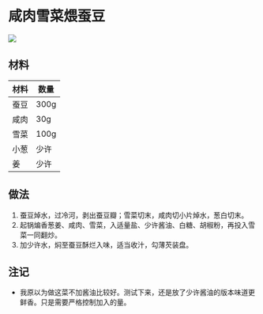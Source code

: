 # 咸肉雪菜煨蚕豆

![](../Images/咸肉雪菜煨蚕豆.jpg)

## 材料

| 材料 | 数量 |
| ---- | ---- |
| 蚕豆 | 300g |
| 咸肉 | 30g  |
| 雪菜 | 100g |
| 小葱 | 少许 |
| 姜 | 少许 |

## 做法

1. 蚕豆焯水，过冷河，剥出蚕豆瓣；雪菜切末，咸肉切小片焯水，葱白切末。
2. 起锅煸香葱姜、咸肉、雪菜，入适量盐、少许酱油、白糖、胡椒粉，再投入雪菜一同翻炒。
3. 加少许水，焖至蚕豆酥烂入味，适当收汁，勾薄芡装盘。

## 注记

- 我原以为做这菜不加酱油比较好。测试下来，还是放了少许酱油的版本味道更鲜香。只是需要严格控制加入的量。